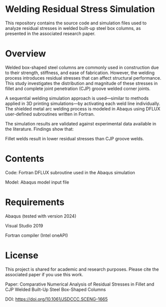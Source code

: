 # **Welding Residual Stress Simulation**

This repository contains the source code and simulation files used to analyze residual stresses in welded built-up steel box columns, as presented in the associated research paper.

# **Overview**

Welded box-shaped steel columns are commonly used in construction due to their strength, stiffness, and ease of fabrication. However, the welding process introduces residual stresses that can affect structural performance. This study investigates the distribution and magnitude of these stresses in fillet and complete joint penetration (CJP) groove welded corner joints.

A sequential welding simulation approach is used—similar to methods applied in 3D printing simulations—by activating each weld line individually. The shielded metal arc welding process is modeled in Abaqus using DFLUX user-defined subroutines written in Fortran. 

The simulation results are validated against experimental data available in the literature. Findings show that:

Fillet welds result in lower residual stresses than CJP groove welds.

# **Contents**

Code: Fortran DFLUX subroutine used in the Abaqus simulation

Model: Abaqus model input file

# **Requirements**

Abaqus (tested with version 2024)

Visual Studio 2019

Fortran compiler (Intel oneAPI)

# **License**

This project is shared for academic and research purposes. Please cite the associated paper if you use this work.

Paper: Comparative Numerical Analysis of Residual Stresses in Fillet and CJP Welded Built-Up Steel Box-Shaped Columns

DOI: https://doi.org/10.1061/JSDCCC.SCENG-1665

